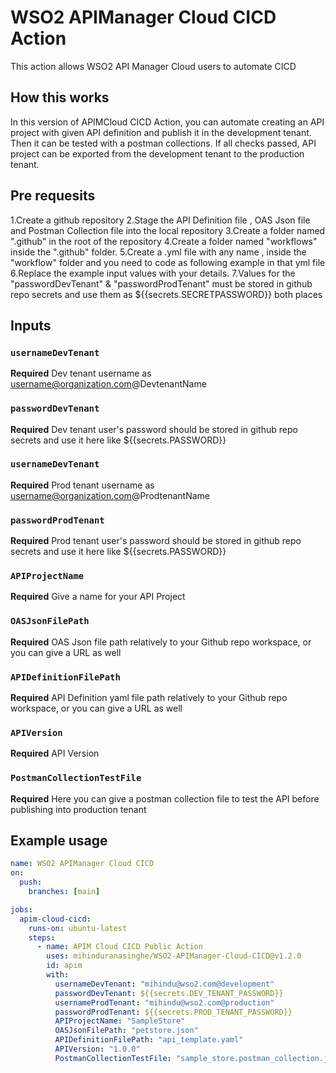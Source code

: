 # WSO2 APIManager Cloud CICD Action

This action allows WSO2 API Manager Cloud users to automate CICD

## How this works

In this version of APIMCloud CICD Action, you can automate creating an API project with given API definition and publish it in the development tenant. Then it can be tested with a postman collections.
If all checks passed, API project can be exported from the development tenant to the production tenant.

## Pre requesits

1.Create a github repository
2.Stage the API Definition file , OAS Json file and Postman Collection file into the local repository
3.Create a folder named ".github" in the root of the repository
4.Create a folder named "workflows" inside the ".github" folder.
5.Create a .yml file with any name , inside the "workflow" folder and you need to code as following example in that yml file
6.Replace the example input values with your details.
7.Values for the "passwordDevTenant" & "passwordProdTenant" must be stored in github repo secrets and use them as ${{secrets.SECRETPASSWORD}} both places

## Inputs

### `usernameDevTenant`

**Required** Dev tenant username as username@organization.com@DevtenantName

### `passwordDevTenant`

**Required** Dev tenant user's password should be stored in github repo secrets and use it here like ${{secrets.PASSWORD}}

### `usernameDevTenant`

**Required** Prod tenant username as username@organization.com@ProdtenantName

### `passwordProdTenant`

**Required** Prod tenant user's password should be stored in github repo secrets and use it here like ${{secrets.PASSWORD}}

### `APIProjectName`

**Required** Give a name for your API Project

### `OASJsonFilePath`

**Required** OAS Json file path relatively to your Github repo workspace, or you can give a URL as well

### `APIDefinitionFilePath`

**Required** API Definition yaml file path relatively to your Github repo workspace, or you can give a URL as well

### `APIVersion`

**Required** API Version

### `PostmanCollectionTestFile`

**Required** Here you can give a postman collection file to test the API before publishing into production tenant

## Example usage

```yaml
name: WSO2 APIManager Cloud CICD
on:
  push:
    branches: [main]

jobs:
  apim-cloud-cicd:
    runs-on: ubuntu-latest
    steps:
      - name: APIM Cloud CICD Public Action
        uses: mihinduranasinghe/WSO2-APIManager-Cloud-CICD@v1.2.0
        id: apim
        with:
          usernameDevTenant: "mihindu@wso2.com@development"
          passwordDevTenant: ${{secrets.DEV_TENANT_PASSWORD}}
          usernameProdTenant: "mihindu@wso2.com@production"
          passwordProdTenant: ${{secrets.PROD_TENANT_PASSWORD}}
          APIProjectName: "SampleStore"
          OASJsonFilePath: "petstore.json"
          APIDefinitionFilePath: "api_template.yaml"
          APIVersion: "1.0.0"
          PostmanCollectionTestFile: "sample_store.postman_collection.json"
```
